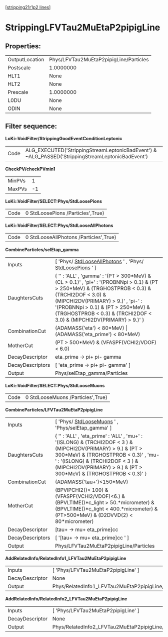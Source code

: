 [[stripping21r1p2 lines]](./stripping21r1p2-leptonic)

# StrippingLFVTau2MuEtaP2pipigLine

## Properties:

|                |                                        |
|----------------|----------------------------------------|
| OutputLocation | Phys/LFVTau2MuEtaP2pipigLine/Particles |
| Postscale      | 1.0000000                              |
| HLT1           | None                                   |
| HLT2           | None                                   |
| Prescale       | 1.0000000                              |
| L0DU           | None                                   |
| ODIN           | None                                   |

## Filter sequence:

**LoKi::VoidFilter/StrippingGoodEventConditionLeptonic**

|      |                                                                                                   |
|------|---------------------------------------------------------------------------------------------------|
| Code | ALG_EXECUTED('StrippingStreamLeptonicBadEvent') & \~ALG_PASSED('StrippingStreamLeptonicBadEvent') |

**CheckPV/checkPVmin1**

|        |     |
|--------|-----|
| MinPVs | 1   |
| MaxPVs | -1  |

**LoKi::VoidFilter/SELECT:Phys/StdLoosePions**

|      |                                   |
|------|-----------------------------------|
| Code | 0 StdLoosePions /Particles',True) |

**LoKi::VoidFilter/SELECT:Phys/StdLooseAllPhotons**

|      |                                        |
|------|----------------------------------------|
| Code | 0 StdLooseAllPhotons /Particles',True) |

**CombineParticles/selEtap_gamma**

|                  |                                                                                                                                                                                                                                                                                                                 |
|------------------|-----------------------------------------------------------------------------------------------------------------------------------------------------------------------------------------------------------------------------------------------------------------------------------------------------------------|
| Inputs           | [ 'Phys/ [StdLooseAllPhotons](./stripping21r1p2-stdlooseallphotons) ' , 'Phys/ [StdLoosePions](./stripping21r1p2-stdloosepions) ' ]                                                                                                                                                                           |
| DaughtersCuts    | { '' : 'ALL' , 'gamma' : '(PT \> 300\*MeV) & (CL \> 0.1)' , 'pi+' : '(PROBNNpi \> 0.1) & (PT \> 250\*MeV) & (TRGHOSTPROB \< 0.3) & (TRCHI2DOF \< 3.0) & (MIPCHI2DV(PRIMARY) \> 9.)' , 'pi-' : '(PROBNNpi \> 0.1) & (PT \> 250\*MeV) & (TRGHOSTPROB \< 0.3) & (TRCHI2DOF \< 3.0) & (MIPCHI2DV(PRIMARY) \> 9.)' } |
| CombinationCut   | (ADAMASS('eta') \< 80\*MeV) \| (ADAMASS('eta_prime') \< 80\*MeV)                                                                                                                                                                                                                                                |
| MotherCut        | (PT \> 500\*MeV) & (VFASPF(VCHI2/VDOF) \< 6.0)                                                                                                                                                                                                                                                                  |
| DecayDescriptor  | eta_prime -\> pi+ pi- gamma                                                                                                                                                                                                                                                                                     |
| DecayDescriptors | [ 'eta_prime -\> pi+ pi- gamma' ]                                                                                                                                                                                                                                                                             |
| Output           | Phys/selEtap_gamma/Particles                                                                                                                                                                                                                                                                                    |

**LoKi::VoidFilter/SELECT:Phys/StdLooseMuons**

|      |                                   |
|------|-----------------------------------|
| Code | 0 StdLooseMuons /Particles',True) |

**CombineParticles/LFVTau2MuEtaP2pipigLine**

|                  |                                                                                                                                                                                                                                                                      |
|------------------|----------------------------------------------------------------------------------------------------------------------------------------------------------------------------------------------------------------------------------------------------------------------|
| Inputs           | [ 'Phys/ [StdLooseMuons](./stripping21r1p2-stdloosemuons) ' , 'Phys/selEtap_gamma' ]                                                                                                                                                                               |
| DaughtersCuts    | { '' : 'ALL' , 'eta_prime' : 'ALL' , 'mu+' : '(ISLONG) & (TRCHI2DOF \< 3 ) & (MIPCHI2DV(PRIMARY) \> 9.) & (PT \> 300\*MeV) & (TRGHOSTPROB \< 0.3)' , 'mu-' : '(ISLONG) & (TRCHI2DOF \< 3 ) & (MIPCHI2DV(PRIMARY) \> 9.) & (PT \> 300\*MeV) & (TRGHOSTPROB \< 0.3)' } |
| CombinationCut   | (ADAMASS('tau+')\<150\*MeV)                                                                                                                                                                                                                                          |
| MotherCut        | (BPVIPCHI2()\< 100) & (VFASPF(VCHI2/VDOF)\<6.) & (BPVLTIME()\*c_light \> 50.\*micrometer) & (BPVLTIME()\*c_light \< 400.\*micrometer) & (PT\>500\*MeV) & (D2DVVD(2) \< 80\*micrometer)                                                                               |
| DecayDescriptor  | [tau+ -\> mu+ eta_prime]cc                                                                                                                                                                                                                                         |
| DecayDescriptors | [ '[tau+ -\> mu+ eta_prime]cc ' ]                                                                                                                                                                                                                                |
| Output           | Phys/LFVTau2MuEtaP2pipigLine/Particles                                                                                                                                                                                                                               |

**AddRelatedInfo/RelatedInfo1_LFVTau2MuEtaP2pipigLine**

|                 |                                                     |
|-----------------|-----------------------------------------------------|
| Inputs          | [ 'Phys/LFVTau2MuEtaP2pipigLine' ]                |
| DecayDescriptor | None                                                |
| Output          | Phys/RelatedInfo1_LFVTau2MuEtaP2pipigLine/Particles |

**AddRelatedInfo/RelatedInfo2_LFVTau2MuEtaP2pipigLine**

|                 |                                                     |
|-----------------|-----------------------------------------------------|
| Inputs          | [ 'Phys/LFVTau2MuEtaP2pipigLine' ]                |
| DecayDescriptor | None                                                |
| Output          | Phys/RelatedInfo2_LFVTau2MuEtaP2pipigLine/Particles |
